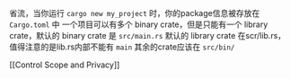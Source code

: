 省流，当你运行 `cargo new my_project` 时，你的package信息被存放在 `Cargo.toml` 中
一个项目可以有多个 binary crate，但是只能有一个 library crate，默认的 binary crate 是 `src/main.rs`
默认的 library crate 在scr/lib.rs，值得注意的是lib.rs内部不能有 `main`
其余的crate应该在 `src/bin/`

[[Control Scope and Privacy]]